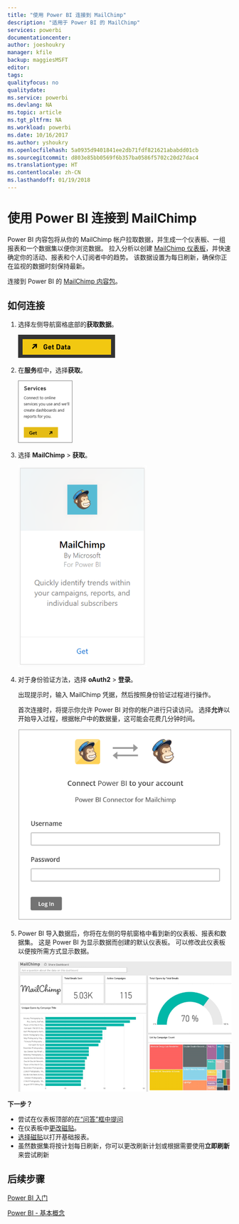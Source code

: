 ```yaml
---
title: "使用 Power BI 连接到 MailChimp"
description: "适用于 Power BI 的 MailChimp"
services: powerbi
documentationcenter: 
author: joeshoukry
manager: kfile
backup: maggiesMSFT
editor: 
tags: 
qualityfocus: no
qualitydate: 
ms.service: powerbi
ms.devlang: NA
ms.topic: article
ms.tgt_pltfrm: NA
ms.workload: powerbi
ms.date: 10/16/2017
ms.author: yshoukry
ms.openlocfilehash: 5a0935d9401841ee2db71fdf821621ababdd01cb
ms.sourcegitcommit: d803e85bb0569f6b357ba0586f5702c20d27dac4
ms.translationtype: HT
ms.contentlocale: zh-CN
ms.lasthandoff: 01/19/2018
---
```

# <a name="connect-to-mailchimp-with-power-bi"></a>使用 Power BI 连接到 MailChimp
Power BI 内容包将从你的 MailChimp 帐户拉取数据，并生成一个仪表板、一组报表和一个数据集以便你浏览数据。 拉入分析以创建 [MailChimp 仪表板](https://powerbi.microsoft.com/integrations/mailchimp)，并快速确定你的活动、报表和个人订阅者中的趋势。 该数据设置为每日刷新，确保你正在监视的数据时刻保持最新。

连接到 Power BI 的 [MailChimp 内容包](https://app.powerbi.com/getdata/services/mailchimp)。

## <a name="how-to-connect"></a>如何连接
1. 选择左侧导航窗格底部的**获取数据**。
   
    ![](media/service-connect-to-mailchimp/pbi_getdata.png)
2. 在**服务**框中，选择**获取**。
   
   ![](media/service-connect-to-mailchimp/pbi_getservices.png)
3. 选择 **MailChimp** \> **获取**。
   
   ![](media/service-connect-to-mailchimp/mailchimp.png)
4. 对于身份验证方法，选择 **oAuth2** \> **登录**。
   
    出现提示时，输入 MailChimp 凭据，然后按照身份验证过程进行操作。
   
    首次连接时，将提示你允许 Power BI 对你的帐户进行只读访问。 选择**允许**以开始导入过程，根据帐户中的数据量，这可能会花费几分钟时间。
   
    ![](media/service-connect-to-mailchimp/allow.png)
5. Power BI 导入数据后，你将在左侧的导航窗格中看到新的仪表板、报表和数据集。 这是 Power BI 为显示数据而创建的默认仪表板。 可以修改此仪表板以便按所需方式显示数据。
   
   ![](media/service-connect-to-mailchimp/pbi_mailchimpnewdash.png)

**下一步？**

* 尝试在仪表板顶部的[在“问答”框中提问](power-bi-q-and-a.md)
* 在仪表板中[更改磁贴](service-dashboard-edit-tile.md)。
* [选择磁贴](service-dashboard-tiles.md)以打开基础报表。
* 虽然数据集将按计划每日刷新，你可以更改刷新计划或根据需要使用**立即刷新**来尝试刷新

## <a name="next-steps"></a>后续步骤
[Power BI 入门](service-get-started.md)

[Power BI - 基本概念](service-basic-concepts.md)

